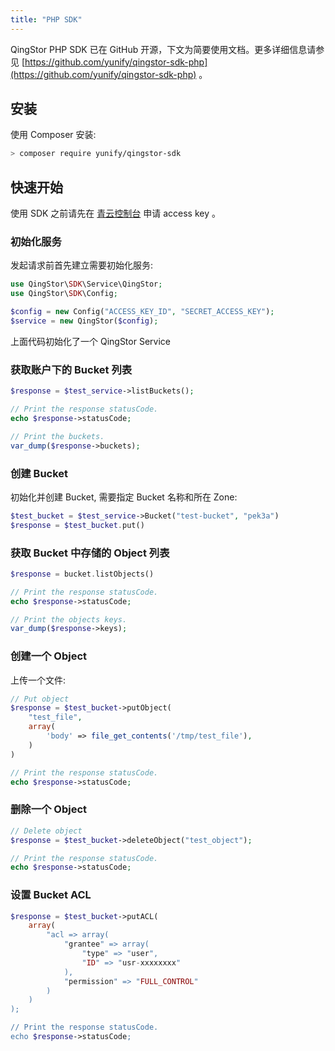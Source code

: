 ```yaml
---
title: "PHP SDK"
---
```



QingStor PHP SDK 已在 GitHub 开源，下文为简要使用文档。更多详细信息请参见 [https://github.com/yunify/qingstor-sdk-php](https://github.com/yunify/qingstor-sdk-php) 。

## 安装

使用 Composer 安装:

```bash
> composer require yunify/qingstor-sdk
```

## 快速开始

使用 SDK 之前请先在 [青云控制台](https://console.qingcloud.com/access_keys/) 申请 access key 。

### 初始化服务

发起请求前首先建立需要初始化服务:

```php
use QingStor\SDK\Service\QingStor;
use QingStor\SDK\Config;

$config = new Config("ACCESS_KEY_ID", "SECRET_ACCESS_KEY");
$service = new QingStor($config);
```

上面代码初始化了一个 QingStor Service

### 获取账户下的 Bucket 列表

```php
$response = $test_service->listBuckets();

// Print the response statusCode.
echo $response->statusCode;

// Print the buckets.
var_dump($response->buckets);
```

### 创建 Bucket

初始化并创建 Bucket, 需要指定 Bucket 名称和所在 Zone:

```php
$test_bucket = $test_service->Bucket("test-bucket", "pek3a")
$response = $test_bucket.put()
```

### 获取 Bucket 中存储的 Object 列表

```php
$response = bucket.listObjects()

// Print the response statusCode.
echo $response->statusCode;

// Print the objects keys.
var_dump($response->keys);
```

### 创建一个 Object

上传一个文件:

```php
// Put object
$response = $test_bucket->putObject(
    "test_file",
    array(
        'body' => file_get_contents('/tmp/test_file'),
    )
)

// Print the response statusCode.
echo $response->statusCode;
```

### 删除一个 Object

```php
// Delete object
$response = $test_bucket->deleteObject("test_object");

// Print the response statusCode.
echo $response->statusCode;
```

### 设置 Bucket ACL

```php
$response = $test_bucket->putACL(
    array(
        "acl => array(
            "grantee" => array(
                "type" => "user",
                "ID" => "usr-xxxxxxxx"
            ),
            "permission" => "FULL_CONTROL"
        )
    )
);

// Print the response statusCode.
echo $response->statusCode;
```
